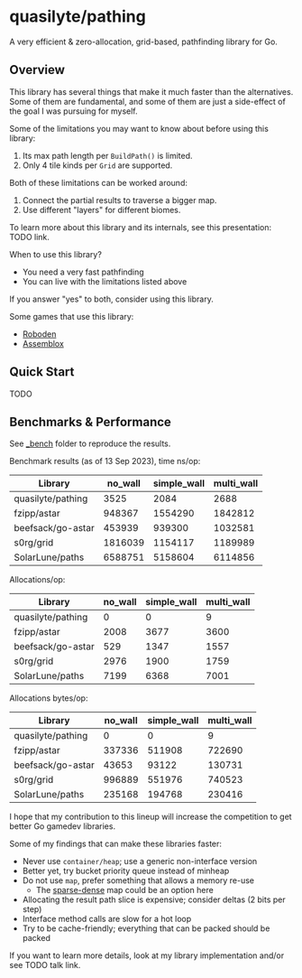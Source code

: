 # quasilyte/pathing

A very efficient & zero-allocation, grid-based, pathfinding library for Go.

## Overview

This library has several things that make it much faster than the alternatives. Some of them are fundamental, and some of them are just a side-effect of the goal I was pursuing for myself.

Some of the limitations you may want to know about before using this library:

1. Its max path length per `BuildPath()` is limited.
2. Only 4 tile kinds per `Grid` are supported.

Both of these limitations can be worked around:

1. Connect the partial results to traverse a bigger map.
2. Use different "layers" for different biomes.

To learn more about this library and its internals, see this presentation: TODO link.

When to use this library?

* You need a very fast pathfinding
* You can live with the limitations listed above

If you answer "yes" to both, consider using this library.

Some games that use this library:

* [Roboden](https://store.steampowered.com/app/2416030/Roboden/)
* [Assemblox](https://itch.io/jam/gmtk-2023/rate/2157747)

## Quick Start

TODO

## Benchmarks & Performance

See [_bench](_bench) folder to reproduce the results.

Benchmark results (as of 13 Sep 2023), time ns/op:

| Library | no_wall | simple_wall | multi_wall |
|---|---|---|---|
| quasilyte/pathing | 3525 | 2084 | 2688 |
| fzipp/astar | 948367 | 1554290 | 1842812 |
| beefsack/go-astar | 453939 | 939300 | 1032581 |
| s0rg/grid | 1816039 | 1154117 | 1189989 |
| SolarLune/paths | 6588751 | 5158604 | 6114856 |

Allocations/op:

| Library | no_wall | simple_wall | multi_wall |
|---|---|---|---|
| quasilyte/pathing | 0 | 0 | 9 |
| fzipp/astar | 2008 | 3677 | 3600 |
| beefsack/go-astar | 529 | 1347 | 1557 |
| s0rg/grid | 2976 | 1900 | 1759 |
| SolarLune/paths | 7199 | 6368 | 7001 |

Allocations bytes/op:

| Library | no_wall | simple_wall | multi_wall |
|---|---|---|---|
| quasilyte/pathing | 0 | 0 | 9 |
| fzipp/astar | 337336 | 511908 | 722690 |
| beefsack/go-astar | 43653 | 93122 | 130731 |
| s0rg/grid | 996889 | 551976 | 740523 |
| SolarLune/paths | 235168 | 194768 | 230416 |

I hope that my contribution to this lineup will increase the competition to get better Go gamedev libraries.

Some of my findings that can make these libraries faster:

* Never use `container/heap`; use a generic non-interface version
* Better yet, try bucket priority queue instead of minheap
* Do not use `map`, prefer something that allows a memory re-use
  * The [sparse-dense](https://research.swtch.com/sparse) map could be an option here
* Allocating the result path slice is expensive; consider deltas (2 bits per step)
* Interface method calls are slow for a hot loop
* Try to be cache-friendly; everything that can be packed should be packed

If you want to learn more details, look at my library implementation and/or see TODO talk link.
